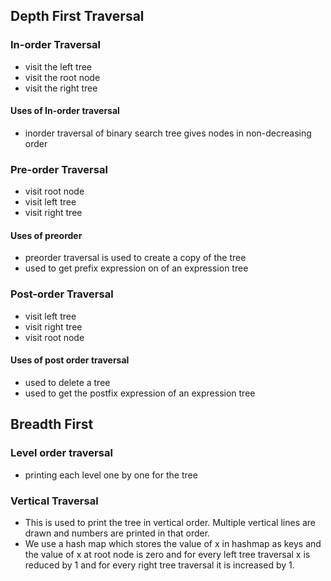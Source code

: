 ## Depth First Traversal

### In-order Traversal

* visit the left tree
* visit the root node
* visit the right tree

#### Uses of In-order traversal

* inorder traversal of binary search tree gives nodes in non-decreasing order


### Pre-order Traversal

* visit root node 
* visit left tree
* visit right tree

#### Uses of preorder

* preorder traversal is used to create a copy of the tree
* used to get prefix expression on of an expression tree


### Post-order Traversal

* visit left tree
* visit right tree
* visit root node

#### Uses of post order traversal

* used to delete a tree
* used to get the postfix expression of an expression tree

## Breadth First 

### Level order traversal
* printing each level one by one for the tree


### Vertical Traversal

* This is used to print the tree in vertical order. Multiple vertical lines are drawn and numbers are printed in that order.
* We use a hash map which stores the value of x in hashmap as keys and the value of x at root node is zero and for every left tree traversal x is reduced by 1 and for every right tree traversal it is increased by 1.

